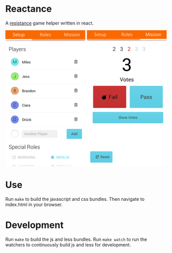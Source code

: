 # Reactance
A [resistance](http://en.m.wikipedia.org/wiki/The_Resistance_(game)) game helper written in react.

![Screenshot](/images/screenshots.png?raw=true)

# Use
Run `make` to build the javascript and css bundles.
Then navigate to index.html in your browser.

# Development
Run `make` to build the js and less bundles.
Run `make watch` to run the watchers to continuously
build js and less for development.
